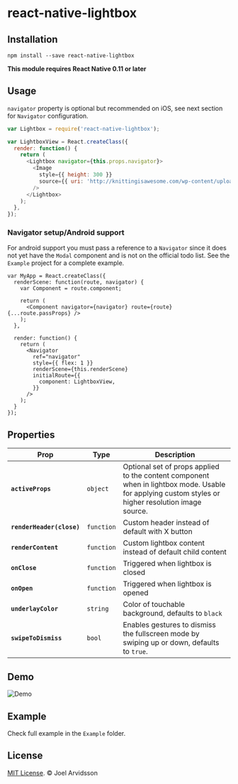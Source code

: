 # react-native-lightbox

## Installation

```
npm install --save react-native-lightbox
```

**This module requires React Native 0.11 or later**

## Usage

`navigator` property is optional but recommended on iOS, see next section for `Navigator` configuration.

```js
var Lightbox = require('react-native-lightbox');

var LightboxView = React.createClass({
  render: function() {
    return (
      <Lightbox navigator={this.props.navigator}>
        <Image
          style={{ height: 300 }}
          source={{ uri: 'http://knittingisawesome.com/wp-content/uploads/2012/12/cat-wearing-a-reindeer-hat1.jpg' }}
        />
      </Lightbox>
    );
  },
});
```

### Navigator setup/Android support

For android support you must pass a reference to a `Navigator` since it does not yet have the `Modal` component and is not on the official todo list. See the `Example` project for a complete example. 

```
var MyApp = React.createClass({
  renderScene: function(route, navigator) {
    var Component = route.component;

    return (
      <Component navigator={navigator} route={route} {...route.passProps} />
    );
  },

  render: function() {
    return (
      <Navigator
        ref="navigator"
        style={{ flex: 1 }}
        renderScene={this.renderScene}
        initialRoute={{
          component: LightboxView,
        }}
      />
    );
  }
});
```

## Properties

| Prop | Type | Description |
|---|---|---|
|**`activeProps`**|`object`|Optional set of props applied to the content component when in lightbox mode. Usable for applying custom styles or higher resolution image source.|
|**`renderHeader(close)`**|`function`|Custom header instead of default with X button|
|**`renderContent`**|`function`|Custom lightbox content instead of default child content|
|**`onClose`**|`function`|Triggered when lightbox is closed|
|**`onOpen`**|`function`|Triggered when lightbox is opened|
|**`underlayColor`**|`string`|Color of touchable background, defaults to `black`|
|**`swipeToDismiss`**|`bool`|Enables gestures to dismiss the fullscreen mode by swiping up or down, defaults to `true`.|

## Demo

![Demo](https://cloud.githubusercontent.com/assets/378279/9074360/16eac5d6-3b09-11e5-90af-a69980e9f4be.gif)

## Example 

Check full example in the `Example` folder. 

## License

[MIT License](http://opensource.org/licenses/mit-license.html). © Joel Arvidsson

